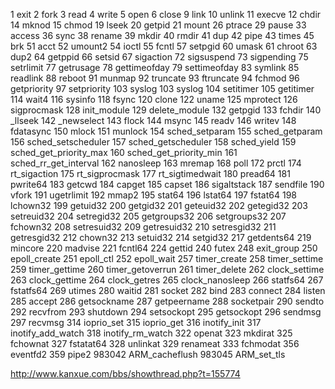 1  exit  2  fork
3  read  4  write
5  open  6  close
9  link  10  unlink
11  execve  12  chdir
14  mknod  15  chmod
19  lseek  20  getpid
21  mount  26  ptrace
29  pause  33  access
36  sync  38  rename
39  mkdir  40  rmdir
41  dup  42  pipe
43  times  45  brk
51  acct  52  umount2
54  ioctl  55  fcntl
57  setpgid  60  umask
61  chroot  63  dup2
64  getppid  66  setsid
67  sigaction  72  sigsuspend
73  sigpending  75  setrlimit
77  getrusage  78  gettimeofday
79  settimeofday  83  symlink
85  readlink  88  reboot
91  munmap  92  truncate
93  ftruncate  94  fchmod
96  getpriority  97  setpriority
103  syslog  103  syslog
104  setitimer  105  getitimer
114  wait4  116  sysinfo
118  fsync  120  clone
122  uname  125  mprotect
126  sigprocmask  128  init_module
129  delete_module  132  getpgid
133  fchdir  140  _llseek
142  _newselect  143  flock
144  msync  145  readv
146  writev  148  fdatasync
150  mlock  151  munlock
154  sched_setparam  155  sched_getparam
156  sched_setscheduler  157  sched_getscheduler
158  sched_yield  159  sched_get_priority_max
160  sched_get_priority_min  161  sched_rr_get_interval
162  nanosleep  163  mremap
168  poll  172  prctl
174  rt_sigaction  175  rt_sigprocmask
177  rt_sigtimedwait  180  pread64
181  pwrite64  183  getcwd
184  capget  185  capset
186  sigaltstack  187  sendfile
190  vfork  191  ugetrlimit
192  mmap2  195  stat64
196  lstat64  197  fstat64
198  lchown32  199  getuid32
200  getgid32  201  geteuid32
202  getegid32  203  setreuid32
204  setregid32  205  getgroups32
206  setgroups32  207  fchown32
208  setresuid32  209  getresuid32
210  setresgid32  211  getresgid32
212  chown32  213  setuid32
214  setgid32  217  getdents64
219  mincore  220  madvise
221  fcntl64  224  gettid
240  futex  248  exit_group
250  epoll_create  251  epoll_ctl
252  epoll_wait  257  timer_create
258  timer_settime  259  timer_gettime
260  timer_getoverrun  261  timer_delete
262  clock_settime  263  clock_gettime
264  clock_getres  265  clock_nanosleep
266  statfs64  267  fstatfs64
269  utimes  280  waitid
281  socket  282  bind
283  connect  284  listen
285  accept  286  getsockname
287  getpeername  288  socketpair
290  sendto  292  recvfrom
293  shutdown  294  setsockopt
295  getsockopt  296  sendmsg
297  recvmsg  314  ioprio_set
315  ioprio_get  316  inotify_init
317  inotify_add_watch  318  inotify_rm_watch
322  openat  323  mkdirat
325  fchownat  327  fstatat64
328  unlinkat  329  renameat
333  fchmodat  356  eventfd2
359  pipe2  983042  ARM_cacheflush
983045  ARM_set_tls    


http://www.kanxue.com/bbs/showthread.php?t=155774
